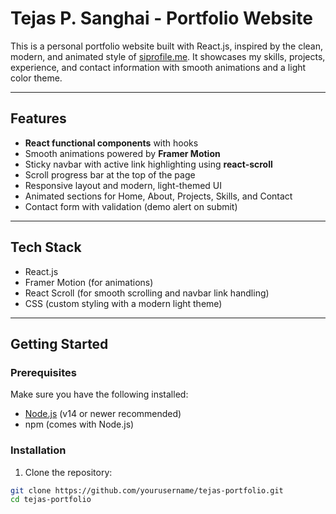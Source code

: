 # Tejas P. Sanghai - Portfolio Website

This is a personal portfolio website built with React.js, inspired by the clean, modern, and animated style of [siprofile.me](https://www.siprofile.me/). It showcases my skills, projects, experience, and contact information with smooth animations and a light color theme.

---

## Features

- **React functional components** with hooks  
- Smooth animations powered by **Framer Motion**  
- Sticky navbar with active link highlighting using **react-scroll**  
- Scroll progress bar at the top of the page  
- Responsive layout and modern, light-themed UI  
- Animated sections for Home, About, Projects, Skills, and Contact  
- Contact form with validation (demo alert on submit)  

---

## Tech Stack

- React.js  
- Framer Motion (for animations)  
- React Scroll (for smooth scrolling and navbar link handling)  
- CSS (custom styling with a modern light theme)  

---

## Getting Started

### Prerequisites

Make sure you have the following installed:

- [Node.js](https://nodejs.org/) (v14 or newer recommended)  
- npm (comes with Node.js)  

### Installation

1. Clone the repository:

```bash
git clone https://github.com/yourusername/tejas-portfolio.git
cd tejas-portfolio

